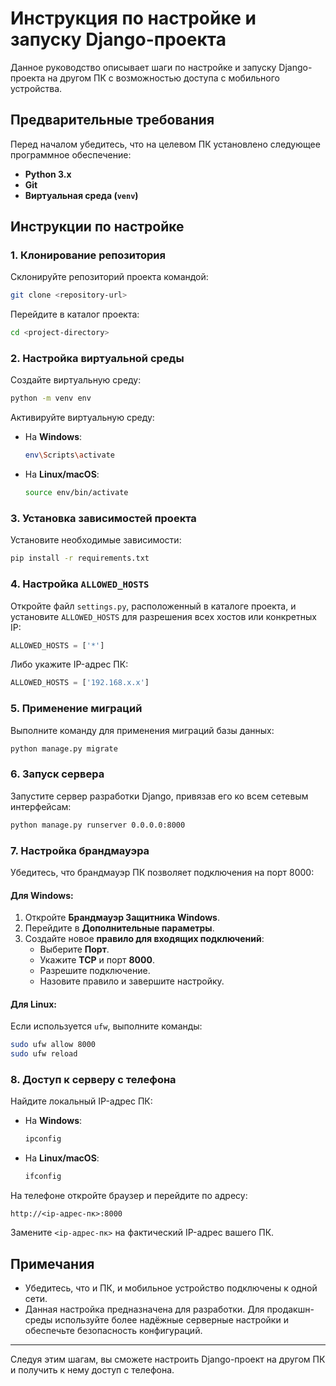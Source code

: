 # Инструкция по настройке и запуску Django-проекта

Данное руководство описывает шаги по настройке и запуску Django-проекта на другом ПК с возможностью доступа с мобильного устройства.

## Предварительные требования

Перед началом убедитесь, что на целевом ПК установлено следующее программное обеспечение:

- **Python 3.x**
- **Git**
- **Виртуальная среда (`venv`)**

## Инструкции по настройке

### 1. Клонирование репозитория

Склонируйте репозиторий проекта командой:

```bash
git clone <repository-url>
```

Перейдите в каталог проекта:

```bash
cd <project-directory>
```

### 2. Настройка виртуальной среды

Создайте виртуальную среду:

```bash
python -m venv env
```

Активируйте виртуальную среду:

- На **Windows**:
  ```bash
  env\Scripts\activate
  ```
- На **Linux/macOS**:
  ```bash
  source env/bin/activate
  ```

### 3. Установка зависимостей проекта

Установите необходимые зависимости:

```bash
pip install -r requirements.txt
```

### 4. Настройка `ALLOWED_HOSTS`

Откройте файл `settings.py`, расположенный в каталоге проекта, и установите `ALLOWED_HOSTS` для разрешения всех хостов или конкретных IP:

```python
ALLOWED_HOSTS = ['*']
```

Либо укажите IP-адрес ПК:

```python
ALLOWED_HOSTS = ['192.168.x.x']
```

### 5. Применение миграций

Выполните команду для применения миграций базы данных:

```bash
python manage.py migrate
```

### 6. Запуск сервера

Запустите сервер разработки Django, привязав его ко всем сетевым интерфейсам:

```bash
python manage.py runserver 0.0.0.0:8000
```

### 7. Настройка брандмауэра

Убедитесь, что брандмауэр ПК позволяет подключения на порт 8000:

#### Для **Windows**:

1. Откройте **Брандмауэр Защитника Windows**.
2. Перейдите в **Дополнительные параметры**.
3. Создайте новое **правило для входящих подключений**:
   - Выберите **Порт**.
   - Укажите **TCP** и порт **8000**.
   - Разрешите подключение.
   - Назовите правило и завершите настройку.

#### Для **Linux**:

Если используется `ufw`, выполните команды:

```bash
sudo ufw allow 8000
sudo ufw reload
```

### 8. Доступ к серверу с телефона

Найдите локальный IP-адрес ПК:

- На **Windows**:
  ```bash
  ipconfig
  ```
- На **Linux/macOS**:
  ```bash
  ifconfig
  ```

На телефоне откройте браузер и перейдите по адресу:

```plaintext
http://<ip-адрес-пк>:8000
```

Замените `<ip-адрес-пк>` на фактический IP-адрес вашего ПК.

## Примечания

- Убедитесь, что и ПК, и мобильное устройство подключены к одной сети.
- Данная настройка предназначена для разработки. Для продакшн-среды используйте более надёжные серверные настройки и обеспечьте безопасность конфигураций.

---

Следуя этим шагам, вы сможете настроить Django-проект на другом ПК и получить к нему доступ с телефона.
